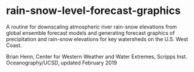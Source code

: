 # rain-snow-level-forecast-graphics
A routine for downscaling atmospheric river rain-snow elevations from global ensemble forecast models and generating forecast graphics of precipitation and rain-snow elevations for key watersheds on the U.S. West Coast.

Brian Henn, Center for Western Weather and Water Extremes, Scripps Inst. Oceanography/UCSD, updated February 2019
